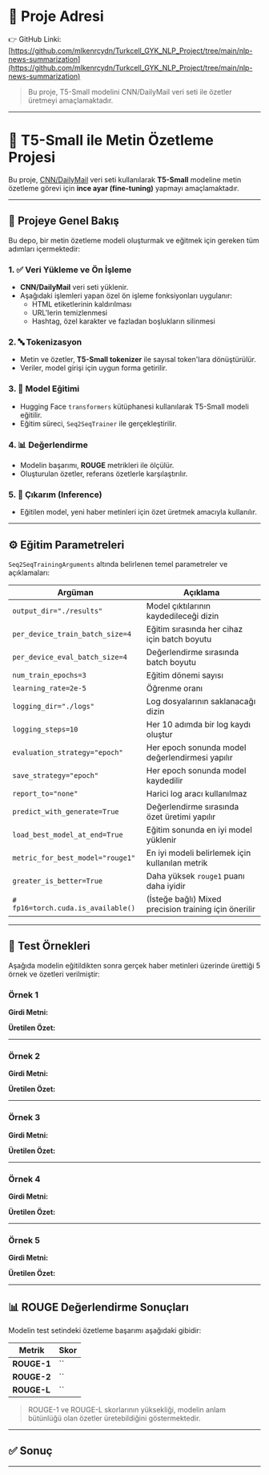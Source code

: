 # 🔗 Proje Adresi

👉 GitHub Linki: [https://github.com/mlkenrcydn/Turkcell_GYK_NLP_Project/tree/main/nlp-news-summarization](https://github.com/mlkenrcydn/Turkcell_GYK_NLP_Project/tree/main/nlp-news-summarization)

> Bu proje, T5-Small modelini CNN/DailyMail veri seti ile özetler üretmeyi amaçlamaktadır.

---

# 📝 T5-Small ile Metin Özetleme Projesi

Bu proje, [CNN/DailyMail](https://huggingface.co/datasets/cnn_dailymail) veri seti kullanılarak **T5-Small** modeline metin özetleme görevi için **ince ayar (fine-tuning)** yapmayı amaçlamaktadır.

---

## 📌 Projeye Genel Bakış

Bu depo, bir metin özetleme modeli oluşturmak ve eğitmek için gereken tüm adımları içermektedir:

### 1. ✅ Veri Yükleme ve Ön İşleme
- **CNN/DailyMail** veri seti yüklenir.
- Aşağıdaki işlemleri yapan özel ön işleme fonksiyonları uygulanır:
  - HTML etiketlerinin kaldırılması
  - URL'lerin temizlenmesi
  - Hashtag, özel karakter ve fazladan boşlukların silinmesi

### 2. 🔤 Tokenizasyon
- Metin ve özetler, **T5-Small tokenizer** ile sayısal token'lara dönüştürülür.
- Veriler, model girişi için uygun forma getirilir.

### 3. 🧠 Model Eğitimi
- Hugging Face `transformers` kütüphanesi kullanılarak T5-Small modeli eğitilir.
- Eğitim süreci, `Seq2SeqTrainer` ile gerçekleştirilir.

### 4. 📊 Değerlendirme
- Modelin başarımı, **ROUGE** metrikleri ile ölçülür.
- Oluşturulan özetler, referans özetlerle karşılaştırılır.

### 5. 🚀 Çıkarım (Inference)
- Eğitilen model, yeni haber metinleri için özet üretmek amacıyla kullanılır.

---

## ⚙️ Eğitim Parametreleri

`Seq2SeqTrainingArguments` altında belirlenen temel parametreler ve açıklamaları:

| Argüman | Açıklama |
|--------|----------|
| `output_dir="./results"` | Model çıktılarının kaydedileceği dizin |
| `per_device_train_batch_size=4` | Eğitim sırasında her cihaz için batch boyutu |
| `per_device_eval_batch_size=4` | Değerlendirme sırasında batch boyutu |
| `num_train_epochs=3` | Eğitim dönemi sayısı |
| `learning_rate=2e-5` | Öğrenme oranı |
| `logging_dir="./logs"` | Log dosyalarının saklanacağı dizin |
| `logging_steps=10` | Her 10 adımda bir log kaydı oluştur |
| `evaluation_strategy="epoch"` | Her epoch sonunda model değerlendirmesi yapılır |
| `save_strategy="epoch"` | Her epoch sonunda model kaydedilir |
| `report_to="none"` | Harici log aracı kullanılmaz |
| `predict_with_generate=True` | Değerlendirme sırasında özet üretimi yapılır |
| `load_best_model_at_end=True` | Eğitim sonunda en iyi model yüklenir |
| `metric_for_best_model="rouge1"` | En iyi modeli belirlemek için kullanılan metrik |
| `greater_is_better=True` | Daha yüksek `rouge1` puanı daha iyidir |
| `# fp16=torch.cuda.is_available()` | (İsteğe bağlı) Mixed precision training için önerilir |

---

## 🧪 Test Örnekleri

Aşağıda modelin eğitildikten sonra gerçek haber metinleri üzerinde ürettiği 5 örnek ve özetleri verilmiştir:

### Örnek 1
**Girdi Metni:**
> 

**Üretilen Özet:**
> 

---

### Örnek 2
**Girdi Metni:**
> 

**Üretilen Özet:**
> 

---

### Örnek 3
**Girdi Metni:**
> 

**Üretilen Özet:**
> 

---

### Örnek 4
**Girdi Metni:**
> 

**Üretilen Özet:**
> 

---

### Örnek 5
**Girdi Metni:**
> 

**Üretilen Özet:**
> 

---

## 📊 ROUGE Değerlendirme Sonuçları

Modelin test setindeki özetleme başarımı aşağıdaki gibidir:

| Metrik | Skor |
|--------|------|
| **ROUGE-1** | `` |
| **ROUGE-2** | `` |
| **ROUGE-L** | `` |

> ROUGE-1 ve ROUGE-L skorlarının yüksekliği, modelin anlam bütünlüğü olan özetler üretebildiğini göstermektedir.

---

## ✅ Sonuç



---

